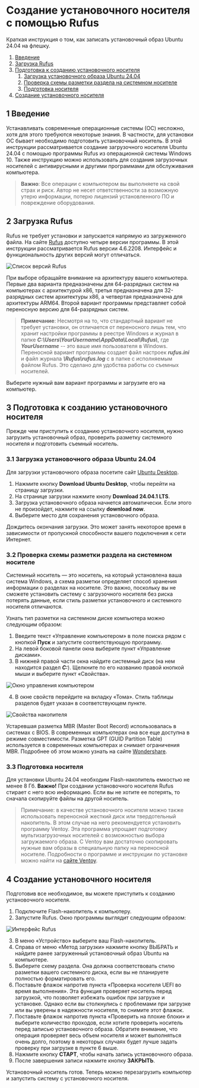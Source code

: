 # Создание установочного носителя с помощью Rufus

Краткая инструкция о том, как записать установочный образ Ubuntu 24.04 на флешку.

1. [Введение](#1-intro)
2. [Загрузка Rufus](#2-install-rufus)
3. [Подготовка к созданию установочного носителя](#3-preparation)
   1. [Загрузка установочного образа Ubuntu 24.04](#3p1-ubuntu-download)
   2. [Проверка схемы разметки раздела на системном носителе](#3p2-check-part-style)
   3. [Подготовка носителя](#3p3-flash-prep)
4. [Создание установочного носителя](#4-iso-write)

<a name="1-intro"></a>

## 1 Введение

Устанавливать современные операционные системы (ОС) несложно, хотя для этого требуются некоторые знания. В частности, для установки ОС бывает необходимо подготовить установочный носитель. В этой инструкции рассматривается создание загрузочного носителя Ubuntu 24.04 с помощью программы Rufus из операционной системы Windows 10. Также инструкцию можно использовать для создания загрузочных носителей с антивирусными и другими программами для обслуживания компьютера.

> **Важно**: Все операции с компьютером вы выполняете на свой страх и риск. Автор не несет ответственности за возможную утерю информации, потерю лицензий установленного ПО и повреждение оборудования.

<a name="2-install-rufus"></a>

## 2 Загрузка Rufus

Rufus не требует установки и запускается напрямую из загруженного файла. На сайте [Rufus](https://rufus.ie/ "Официальный сайт Rufus") доступно четыре версии программы. В этой инструкции рассматривается Rufus версии 4.6.2208. Интерфейс и функциональность других версий могут отличаться.

![Список версий Rufus](/img/rufus-versions.png "Список версий Rufus")

При выборе обращайте внимание на архитектуру вашего компьютера. Первые два варианта предназначены для 64-разрядных систем на компьютерах с архитектурой x86, третья предназначена для 32-разрядных систем архитектуры x86, а четвертая предназначена для архитектуры ARM64. Второй вариант программы представляет собой переносную версию для 64-разрядных систем.

> **Примечание**: Несмотря на то, что стандартный вариант не требует установки, он отличается от переносного лишь тем, что хранит настройки программы в реестре Windows и журнал в папке ***C:\Users\YourUsername\AppData\Local\Rufus\\***, где ***YourUsername*** -- это ваше имя пользователя в Windows. Переносной вариант программы создает файл настроек ***rufus.ini*** и файл журнала ***\Rufus\rufus.log*** с в папке с исполняемым файлом Rufus. Это сделано для удобства работы со съемных носителей.

Выберите нужный вам вариант программы и загрузите его на компьютер.

<a name="3-preparation"></a>

## 3 Подготовка к созданию установочного носителя

Прежде чем приступить к созданию установочного носителя, нужно загрузить установочный образ, проверить разметку системного носителя и подготовить съемный носитель.

<a name="3p1-ubuntu-download"></a>

### 3.1 Загрузка установочного образа Ubuntu 24.04

Для загрузки установочного образа посетите сайт [Ubuntu Desktop](https://ubuntu.com/desktop "Страница загрузки Ubuntu Desktop").

1. Нажмите кнопку **Download Ubuntu Desktop**, чтобы перейти на страницу загрузки. 
2. На странице загрузки нажмите кнопу **Download 24.04.1 LTS**.
3. Загрузка установочного образа начнется автоматически. Если этого не произойдет, нажмите на ссылку **download now**.
4. Выберите место для сохранения установочного образа.

Дождитесь окончания загрузки. Это может занять некоторое время в зависимости от пропускной способности вашего подключения к сети Интернет.

<a name="3p2-check-part-style"></a>

### 3.2 Проверка схемы разметки раздела на системном носителе

Системный носитель — это носитель, на который установлена ваша система Windows, а схема разметки определяет способ хранения информации о разделах на носителе. Это важно, поскольку вы не сможете установить систему с загрузочного носителя без риска потерять данные, если стиль разметки установочного и системного носителя отличаются.

Узнать тип разметки на системном диске компьютера можно следующим образом:

1. Введите текст «Управление компьютером» в поле поиска рядом с кнопкой **Пуск** и запустите соответствующую программу. 
2. На левой боковой панели окна выберите пункт «Управление дисками». 
3. В нижней правой части окна найдите системный диск (на нем находится раздел ***C:***). Щелкните по его названию правой кнопкой мыши и выберите пункт «Свойства».

![Окно управления компьютером](/img/check-partstyle.png "Окно управления компьютером")

4. В окне свойств перейдите на вкладку «Тома». Стиль таблицы разделов будет указан в соответствующем пункте.

![Свойства накопителя](/img/partstyle.png "Свойства накопителя")

Устаревшая разметка MBR (Master Boot Record) использовалась в системах с BIOS. В современных компьютерах она все еще доступна в режиме совместимости. Разметка GPT (GUID Partition Table) используется в современных компьютерах и снимает ограничения MBR. Подробнее об этом можно узнать на сайте [Wondershare](https://recoverit.wondershare.com.ru/partition-tips/mbr-vs-gpt.html "Статья о GPT и MBR").

<a name="3p3-flash-prep"></a>
   
### 3.3 Подготовка носителя

Для установки Ubuntu 24.04 необходим Flash-накопитель емкостью не менее 8 Гб. **Важно!** При создании установочного носителя Rufus стирает с него всю информацию. Если вы не хотите ее потерять, то сначала скопируйте файлы на другой носитель.

> Примечание: в качестве установочного носителя можно также использовать переносной жесткий диск или твердотельный накопитель. В этом случае на него рекомендуется установить программу Ventoy. Эта программа упрощает подготовку мультизагрузочных носителей с возможностью выбора загружаемого образа. С Ventoy вам достаточно скопировать нужные вам образы в специальную папку на переносной носителе. Подробности о программе и инструкции по установке можно найти на [сайте Ventoy](https://www.ventoy.net/ "Официальный сайт Ventoy"). 

<a name="4-iso-write"></a>
   
## 4 Создание установочного носителя

Подготовив все необходимое, вы можете приступить к созданию установочного носителя.

1. Подключите Flash-накопитель к компьютеру.
2. Запустите Rufus. Окно программы выглядит следующим образом:

![Интерфейс Rufus](/img/rufus-window.png "Интерфейс Rufus")

3. В меню «Устройство» выберите ваш Flash-накопитель.
4. Справа от меню «Метод загрузки» нажмите кнопку ВЫБРАТЬ и найдите ранее загруженный установочный образ Ubuntu на компьютере.
5. Выберите схему раздела. Она должна соответствовать стилю разметки вашего системного диска, если вы не планируете полностью форматировать его.
6. Поставьте флажок напротив пункта «Проверка носителя UEFI во время выполнения». Эта функция проверяет носитель перед загрузкой, что позволяет избежать ошибок при загрузке и установке. Однако если вы столкнулись с проблемами при загрузке или вы уверены в надежности носителя, то снимите этот флажок.
7. Поставьте флажок напротив пункта «Проверить на плохие блоки» и выберите количество проходов, если хотите проверить носитель перед записью установочного образа. Обратите внимание, что операция проверяет весь объем носителя и может выполняться очень долго, поэтому в некоторых случаях будет лучше задать проверку при загрузке в пункте 6 выше.
8. Нажмите кнопку **СТАРТ**, чтобы начать запись установочного образа.
9. После завершения записи нажмите кнопку **ЗАКРЫТЬ**.

Установочный носитель готов. Теперь можно перезагрузить компьютер и запустить систему с установочного носителя.